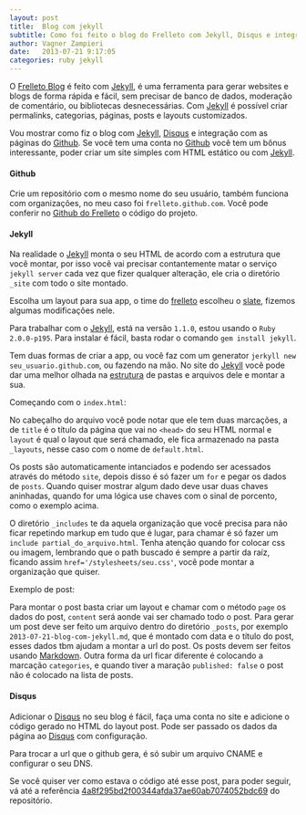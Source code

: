```yaml
---
layout: post
title:  Blog com jekyll
subtitle: Como foi feito o blog do Frelleto com Jekyll, Disqus e integração com as páginas do Github.
author: Vagner Zampieri
date:   2013-07-21 9:17:05
categories: ruby jekyll
---
```


O [Frelleto Blog][blog] é feito com [Jekyll][jekyll], é uma ferramenta para gerar websites e blogs de forma rápida e fácil, sem precisar de banco de dados, moderação de comentário, ou bibliotecas desnecessárias. Com [Jekyll][jekyll] é possível criar permalinks, categorias, páginas, posts e layouts customizados.

Vou mostrar como fiz o blog com [Jekyll][jekyll], [Disqus][disqus] e integração com as páginas do [Github][github]. Se você tem uma conta no [Github][github] você tem um bônus interessante, poder criar um site simples com HTML estático ou com [Jekyll][jekyll]. 

#### Github

Crie um repositório com o mesmo nome do seu usuário, também funciona com organizações, no meu caso foi `frelleto.github.com`. Você pode conferir no [Github do Frelleto][github_frelleto] o código do projeto.

#### Jekyll

Na realidade o [Jekyll][jekyll] monta o seu HTML de acordo com a estrutura que você montar, por isso você vai precisar contantemente matar o serviço `jekyll server` cada vez que fizer qualquer alteração, ele cria o diretório `_site` com todo o site montado.

Escolha um layout para sua app, o time do [frelleto][frelleto] escolheu o [slate][slate], fizemos algumas modificações nele.

Para trabalhar com o [Jekyll][jekyll], está na versão `1.1.0`, estou usando o `Ruby 2.0.0-p195`. Para instalar é fácil, basta rodar o comando `gem install jekyll`.

Tem duas formas de criar a app, ou você faz com um generator `jerkyll new seu_usuario.github.com`, ou fazendo na mão. No site do [Jekyll][jekyll] você pode dar uma melhor olhada na [estrutura][structure_jekyll] de pastas e arquivos dele e montar a sua. 

Começando com o `index.html`:

<script src="https://gist.github.com/vagnerzampieri/6074434.js?file=index.html"></script>

No cabeçalho do arquivo você pode notar que ele tem duas marcações, a de `title` é o título da página que vai no `<head>` do seu HTML normal e `layout` é qual o layout que será chamado, ele fica armazenado na pasta `_layouts`, nesse caso com o nome de `default.html`. 

Os posts são automaticamente intanciados e podendo ser acessados através do método `site`, depois disso é só fazer um `for` e pegar os dados de `posts`. Quando quiser mostrar algum dado deve usar duas chaves aninhadas, quando for uma lógica use chaves com o sinal de porcento, como o exemplo acima.

O diretório `_includes` te da aquela organização que você precisa para não ficar repetindo markup em tudo que é lugar, para chamar é só fazer um `include partial_do_arquivo.html`. Tenha atenção quando for colocar css ou imagem, lembrando que o path buscado é sempre a partir da raíz, ficando assim `href='/stylesheets/seu.css'`, você pode montar a organização que quiser. 

Exemplo de post:

<script src="https://gist.github.com/vagnerzampieri/6074434.js?file=2013-07-20-blog-do-frelleto"></script>

Para montar o post basta criar um layout e chamar com o método `page` os dados do post, `content` será aonde vai ser chamado todo o post. Para gerar um post deve ser feito um arquivo dentro do diretório `_posts`, por exemplo `2013-07-21-blog-com-jekyll.md`, que é montado com data e o título do post, esses dados tbm ajudam a montar a url do post. Os posts devem ser feitos usando [Markdown][markdown]. Outra forma da url ficar diferente é colocando a marcação `categories`, e quando tiver a maração `published: false` o post não é colocado na lista de posts.

#### Disqus

Adicionar o [Disqus][disqus] no seu blog é fácil, faça uma conta no site e adicione o código gerado no HTML do layout post. Pode ser passado os dados da página ao [Disqus][disqus] com configuração.

<script src="https://gist.github.com/vagnerzampieri/6074434.js?file=disqus.html"></script>

Para trocar a url que o github gera, é só subir um arquivo CNAME e configurar o seu DNS.

Se você quiser ver como estava o código até esse post, para poder seguir, vá até a referência [4a8f295bd2f00344afda37ae60ab7074052bdc69][ref] do repositório. 

[blog]: http://blog.frelleto.com.br
[jekyll]: http://jekyllrb.com
[disqus]: http://disqus.com
[github]: https://github.com
[github_frelleto]: https://github.com/frelleto/frelleto.github.com
[slate]: http://bootswatch.com/slate/
[frelleto]: http://frelleto.com.br
[structure_jekyll]: http://jekyllrb.com/docs/structure/
[ref]: https://github.com/frelleto/frelleto.github.com/commit/4a8f295bd2f00344afda37ae60ab7074052bdc69
[markdown]: http://whatismarkdown.com/
